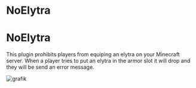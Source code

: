 # NoElytra

# NoElytra
This plugin prohibits players from equiping an elytra on your Minecraft server. When a player tries to put an elytra in the armor slot it will drop and they will be send an error message.

![grafik](https://github.com/user-attachments/assets/b5196f36-6fda-4c90-887f-a33565e121ec)
